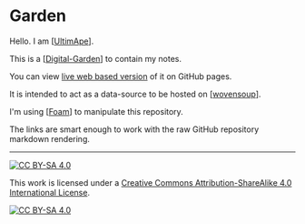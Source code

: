 # Garden

Hello. I am [[UltimApe]].

This is a [[Digital-Garden]] to contain my notes.

You can view [live web based version](https://ultimape.github.io/garden/) of it on GitHub pages.

It is intended to act as a data-source to be hosted on [[wovensoup]].

I'm using [[Foam]] to manipulate this repository.

The links are smart enough to work with the raw GitHub repository markdown rendering.

----

[![CC BY-SA 4.0][cc-by-sa-shield]][cc-by-sa]

This work is licensed under a
[Creative Commons Attribution-ShareAlike 4.0 International License][cc-by-sa].

[![CC BY-SA 4.0][cc-by-sa-image]][cc-by-sa]

[cc-by-sa]: http://creativecommons.org/licenses/by-sa/4.0/
[cc-by-sa-image]: https://licensebuttons.net/l/by-sa/4.0/88x31.png
[cc-by-sa-shield]: https://img.shields.io/badge/License-CC%20BY--SA%204.0-lightgrey.svg


[//begin]: # "Autogenerated link references for markdown compatibility"
[UltimApe]: _weeds/people/person/ultimape.md "About: UltimApe"
[Digital-Garden]: _weeds/meta/digital-garden.md "Digital Garden"
[wovensoup]: _weeds/websites/personal/wovensoup.md "About: Wovensoup"
[Foam]: _weeds/software/tools/foam.md "software/tools/Foam"
[//end]: # "Autogenerated link references"